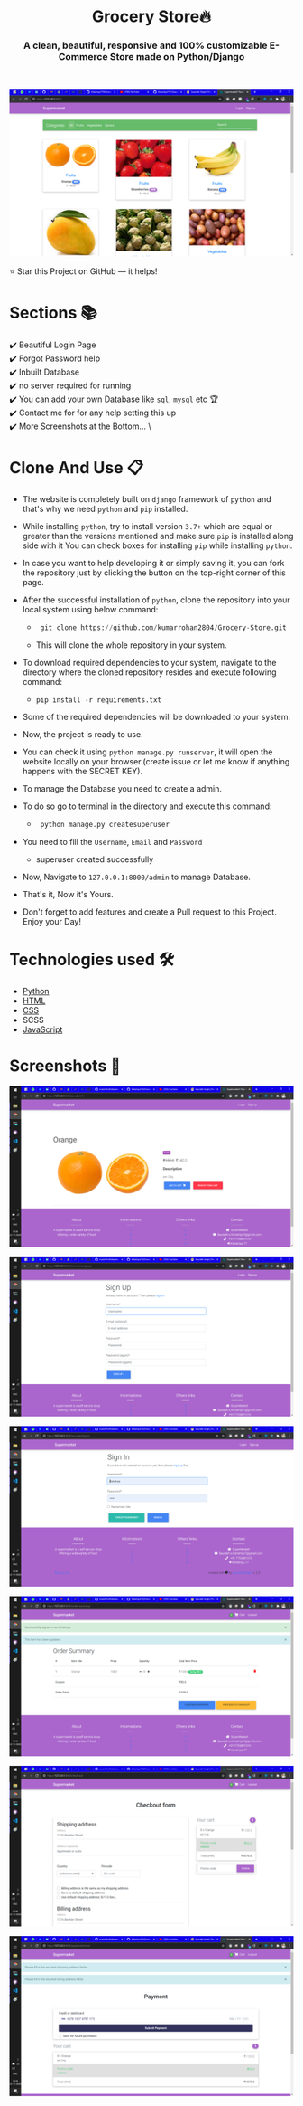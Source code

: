 <h1 align="center"> Grocery Store🔥 </h1> 
<h3 align="center"> A clean, beautiful, responsive and 100% customizable E-Commerce Store made on Python/Django </h3>
<br>
<p align="center"> 
    <a href="https://github.com/Kshatriya770/Grocery-Store/blob/master/images/frontimage.png" target="_blank">
    <img src="images/frontimage.png"/>
  </a>
</p>

:star: Star this Project on GitHub — it helps!

# Sections 📚

✔️ Beautiful Login Page \
✔️ Forgot Password help \
✔️ Inbuilt Database \
✔️ no server required for running\
✔️ You can add your own Database like `sql`, `mysql` etc 🏆\
✔️ Contact me for for any help setting this up \
✔️ More Screenshots at the Bottom... \

# Clone And Use 📋

- The website is completely built on `django` framework of `python` and that's why we need `python` and `pip` installed.
- While installing `python`, try to install version `3.7+` which are equal or greater than the versions mentioned and make sure `pip` is installed along side with it You can check boxes for installing `pip` while installing `python`.
- In case you want to help developing it or simply saving it, you can fork the repository just by clicking the button on the top-right corner of this page.
- After the successful installation of `python`, clone the repository into your local system using below command:
  - ```python
     git clone https://github.com/kumarrohan2804/Grocery-Store.git
    ```
  - This will clone the whole repository in your system.
- To download required dependencies to your system, navigate to the directory where the cloned repository resides and execute following command:
  - ```python
    pip install -r requirements.txt
    ```
- Some of the required dependencies will be downloaded to your system.
- Now, the project is ready to use.
- You can check it using `python manage.py runserver`, it will open the website locally on your browser.(create issue or let me know if anything happens with the SECRET KEY).
- To manage the Database you need to create a admin.
- To do so go to terminal in the directory and execute this command:
  - ```python
     python manage.py createsuperuser
    ```
-  You need to fill the `Username`, `Email` and `Password`
    - superuser created successfully
- Now, Navigate to `127.0.0.1:8000/admin` to manage Database.

- That's it, Now it's Yours. 
- Don't forget to add features and create a Pull request to this Project. Enjoy your Day!

# Technologies used 🛠️

- [Python](https://python.org/)
- [HTML](https://www.w3schools.com/html/)
- [CSS](https://www.w3schools.com/css/)
- SCSS
- [JavaScript](https://www.javascript.com/)

# Screenshots 🌈

<p align="center"> 
    <a href="https://github.com/Kshatriya770/Grocery-Store/blob/master/images/productpage.png" target="_blank">
    <img src="images/productpage.png"/>
  </a>
</p>

<p align="center"> 
    <a href="https://github.com/Kshatriya770/Grocery-Store/blob/master/images/signin.png" target="_blank">
    <img src="images/signup.png"/>
  </a>
</p>

<p align="center"> 
    <a href="https://github.com/Kshatriya770/Grocery-Store/blob/master/images/signup.png" target="_blank">
    <img src="images/signin.png"/>
  </a>
</p>

<p align="center"> 
    <a href="https://github.com/Kshatriya770/Grocery-Store/blob/master/images/cart.png" target="_blank">
    <img src="images/cart.png"/>
  </a>
</p>

<p align="center"> 
    <a href="https://github.com/Kshatriya770/Grocery-Store/blob/master/images/address.png" target="_blank">
    <img src="images/address.png"/>
  </a>
</p>

<p align="center"> 
    <a href="https://github.com/Kshatriya770/Grocery-Store/blob/master/images/payment.png" target="_blank">
    <img src="images/payment.png"/>
  </a>
</p>
